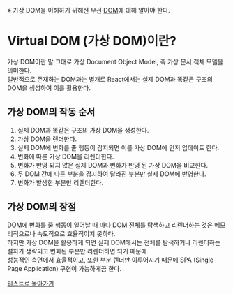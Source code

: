 ※ 가상 DOM을 이해하기 위해선 우선 [DOM](https://github.com/MGanom/Studying/blob/main/JavaScript/DOM.md)에 대해 알아야 한다.

# Virtual DOM (가상 DOM)이란?
가상 DOM이란 말 그대로 가상 Document Object Model, 즉 가상 문서 객체 모델을 의미한다.  
일반적으로 존재하는 DOM과는 별개로 React에서는 실제 DOM과 똑같은 구조의 DOM을 생성하여 이를 활용한다.  

## 가상 DOM의 작동 순서
1. 실제 DOM과 똑같은 구조의 가상 DOM을 생성한다.
2. 가상 DOM을 렌더한다.
3. 실제 DOM에 변화를 줄 행동이 감지되면 이를 가상 DOM에 먼저 업데이트 한다.
4. 변화에 따른 가상 DOM을 리렌더한다.
5. 변화가 반영 되지 않은 실제 DOM과 변화가 반영 된 가상 DOM을 비교한다.
6. 두 DOM 간에 다른 부분을 감지하여 달라진 부분만 실제 DOM에 반영한다.
7. 변화가 발생한 부분만 리렌더한다.

## 가상 DOM의 장점
DOM에 변화를 줄 행동이 일어날 때 마다 DOM 전체를 탐색하고 리렌더하는 것은 메모리적으로나 속도적으로 효율적이지 못하다.  
하지만 가상 DOM을 활용하게 되면 실제 DOM에서는 전체를 탐색하거나 리렌더하는 절차가 생략되고 변화된 부분만 리렌더하면 되기 때문에  
성능적인 측면에서 효율적이고, 또한 부분 렌더만 이루어지기 때문에 SPA (Single Page Application) 구현이 가능하게끔 한다.

[리스트로 돌아가기](https://github.com/MGanom/Studying)
